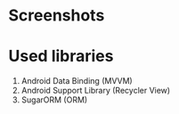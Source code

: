 # Screenshots

# Used libraries
1. Android Data Binding (MVVM)
2. Android Support Library (Recycler View)
3. SugarORM (ORM)
